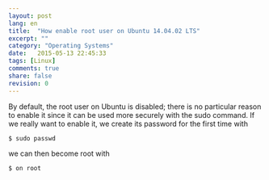 ```yaml
---
layout: post
lang: en
title:  "How enable root user on Ubuntu 14.04.02 LTS"
excerpt: ""
category: "Operating Systems"
date:   2015-05-13 22:45:33
tags: [Linux]
comments: true
share: false
revision: 0
---
```


By default, the root user on Ubuntu is disabled; there is no particular reason to enable it since it can be used more securely with the sudo command. If we really want to enable it, we create its password for the first time with

```bash
$ sudo passwd
```

we can then become root with

```bash
$ on root
```
